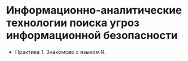 # Информационно-аналитические технологии поиска угроз информационной безопасности
- Практика 1. Знакомсво с языком R.

